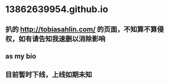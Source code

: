 # 13862639954.github.io

## 扒的 http://tobiasahlin.com/ 的页面，不知算不算侵权，如有请告知我速删以消除影响
## as my bio

## 目前暂时下线，上线如期未知
